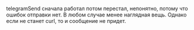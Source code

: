 telegramSend сначала работал потом перестал, непонятно, потому что ошибок отправки нет.
В любом случае менее наглядная вещь.
Однако если не станет curl, то и сообщение не придет.
